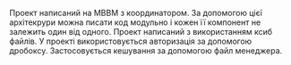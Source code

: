 Проект написаний на МВВМ з координатором. За допомогою цієї архітекрури можна писати код модульно і кожен її компонент не залежить один від одного. Проект написаний з використанням ксиб файлів. У проекті використовується авторизація за допомогою дробоксу. Застосовується кешування за допомогою файл менеджера.
